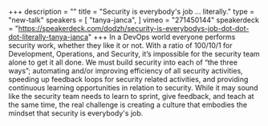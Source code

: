 +++
description = ""
title = "Security is everybody's job ... literally."
type = "new-talk"
speakers = [
        "tanya-janca",
]
vimeo = "271450144"
speakerdeck = "https://speakerdeck.com/dodzh/security-is-everybodys-job-dot-dot-dot-literally-tanya-janca"
+++
In a DevOps world everyone performs security work, whether they like it or not.  With a
ratio of 100/10/1 for Development, Operations, and Security, it’s impossible for the
security team alone to get it all done. We must build security into each of “the three
ways”; automating and/or improving efficiency of all security activities, speeding up
feedback loops for security related activities, and providing continuous learning
opportunities in relation to security. While it may sound like the security team needs to
learn to sprint, give feedback, and teach at the same time, the real challenge is creating
a culture that embodies the mindset that security is everybody's job.